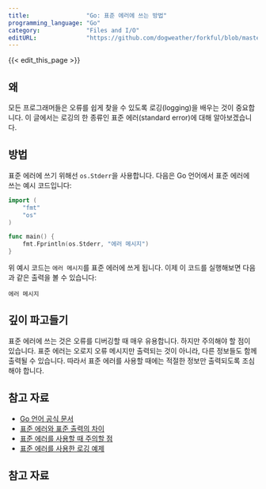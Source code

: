 ```yaml
---
title:                "Go: 표준 에러에 쓰는 방법"
programming_language: "Go"
category:             "Files and I/O"
editURL:              "https://github.com/dogweather/forkful/blob/master/content/ko/go/writing-to-standard-error.md"
---
```


{{< edit_this_page >}}

## 왜
모든 프로그래머들은 오류를 쉽게 찾을 수 있도록 로깅(logging)을 배우는 것이 중요합니다. 이 글에서는 로깅의 한 종류인 표준 에러(standard error)에 대해 알아보겠습니다.

## 방법
표준 에러에 쓰기 위해선 `os.Stderr`을 사용합니다. 다음은 Go 언어에서 표준 에러에 쓰는 예시 코드입니다:
```Go
import (
    "fmt"
    "os"
)

func main() {
    fmt.Fprintln(os.Stderr, "에러 메시지")
}
```

위 예시 코드는 `에러 메시지`를 표준 에러에 쓰게 됩니다. 이제 이 코드를 실행해보면 다음과 같은 출력을 볼 수 있습니다:
```
에러 메시지
```

## 깊이 파고들기
표준 에러에 쓰는 것은 오류를 디버깅할 때 매우 유용합니다. 하지만 주의해야 할 점이 있습니다. 표준 에러는 오로지 오류 메시지만 출력되는 것이 아니라, 다른 정보들도 함께 출력될 수 있습니다. 따라서 표준 에러를 사용할 때에는 적절한 정보만 출력되도록 조심해야 합니다.

## 참고 자료
- [Go 언어 공식 문서](https://golang.org/pkg/os/#Stderr)
- [표준 에러와 표준 출력의 차이](https://stackoverflow.com/questions/2737344/difference-between-stdout-and-stderr-in-c)
- [표준 에러를 사용할 때 주의할 점](https://blog.scottlowe.org/2015/01/02/understanding-stderr/)
- [표준 에러를 사용한 로깅 예제](https://www.ardanlabs.com/blog/2018/03/logging-in-go-part-three.html)

## 참고 자료